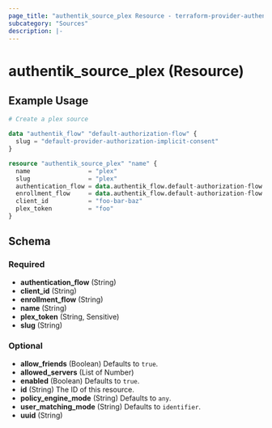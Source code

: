 ```yaml
---
page_title: "authentik_source_plex Resource - terraform-provider-authentik"
subcategory: "Sources"
description: |-
---
```


# authentik_source_plex (Resource)

## Example Usage

```terraform
# Create a plex source

data "authentik_flow" "default-authorization-flow" {
  slug = "default-provider-authorization-implicit-consent"
}

resource "authentik_source_plex" "name" {
  name                = "plex"
  slug                = "plex"
  authentication_flow = data.authentik_flow.default-authorization-flow.id
  enrollment_flow     = data.authentik_flow.default-authorization-flow.id
  client_id           = "foo-bar-baz"
  plex_token          = "foo"
}
```

<!-- schema generated by tfplugindocs -->
## Schema

### Required

- **authentication_flow** (String)
- **client_id** (String)
- **enrollment_flow** (String)
- **name** (String)
- **plex_token** (String, Sensitive)
- **slug** (String)

### Optional

- **allow_friends** (Boolean) Defaults to `true`.
- **allowed_servers** (List of Number)
- **enabled** (Boolean) Defaults to `true`.
- **id** (String) The ID of this resource.
- **policy_engine_mode** (String) Defaults to `any`.
- **user_matching_mode** (String) Defaults to `identifier`.
- **uuid** (String)
